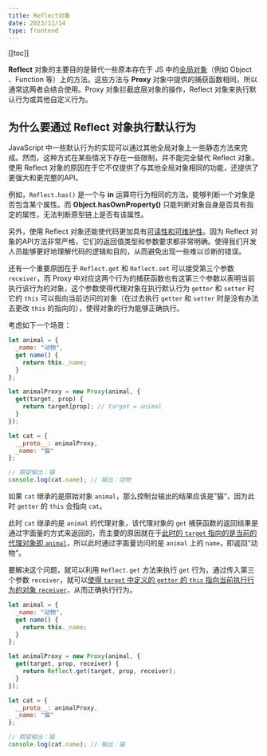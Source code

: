 ```yaml
---
title: Reflect对象
date: 2023/11/14
type: frontend
---
```


[[toc]]

**Reflect** 对象的主要目的是替代一些原本存在于 JS 中的<u>全局对象</u>（例如 Object 、Function 等）上的方法。这些方法与 **Proxy** 对象中提供的捕获函数相同，所以通常这两者会结合使用。Proxy 对象拦截底层对象的操作，Reflect 对象来执行默认行为或其他自定义行为。

## 为什么要通过 Reflect 对象执行默认行为

JavaScript 中一些默认行为的实现可以通过其他全局对象上一些静态方法来完成。然而，这种方式在某些情况下存在一些限制，并不能完全替代 Reflect 对象。使用 Reflect 对象的原因在于它不仅提供了与其他全局对象相同的功能，还提供了更强大和更完整的API。

例如，`Reflect.has()` 是一个与 **in** 运算符行为相同的方法，能够判断一个对象是否包含某个属性。而 **Object.hasOwnProperty()** 只能判断对象自身是否具有指定的属性，无法判断原型链上是否有该属性。

另外，使用 Reflect 对象还能使代码更加具有<u>可读性和可维护性</u>。因为 Reflect 对象的API方法非常严格，它们的返回值类型和参数要求都非常明确。使得我们开发人员能够更好地理解代码的逻辑和目的，从而避免出现一些难以诊断的错误。

还有一个重要原因在于 `Reflect.get` 和 `Reflect.set` 可以接受第三个参数 `receiver`，而 Proxy 中对应这两个行为的捕获函数也有这第三个参数以表明当前执行该行为的对象，这个参数使得代理对象在执行默认行为 `getter` 和 `setter` 时它的 `this` 可以指向当前访问的对象（在过去执行 `getter` 和 `setter` 时是没有办法去更改 `this` 的指向的），使得对象的行为能够正确执行。

考虑如下一个场景：

```js
let animal = {
  _name: "动物",
  get name() {
    return this._name;
  }
};

let animalProxy = new Proxy(animal, {
  get(target, prop) {
    return target[prop]; // target = animal
  }
});

let cat = {
  __proto__: animalProxy,
  _name: "猫"
};

// 期望输出：猫
console.log(cat.name); // 输出：动物
```

如果 `cat` 继承的是原始对象 `animal`，那么控制台输出的结果应该是”猫“，因为此时 `getter` 的 `this` 会指向 `cat`。

此时 `cat` 继承的是 `animal` 的代理对象，该代理对象的 `get` 捕获函数的返回结果是通过字面量的方式来返回的，而主要的原因就在于<u>此时的 `target` 指向的是当前的代理对象即 `animal`</u>，所以此时通过字面量访问的是 `animal` 上的 `name`，即返回“动物”。

要解决这个问题，就可以利用 `Reflect.get` 方法来执行 `get` 行为，通过传入第三个参数 `receiver`，就可以<u>使得 `target` 中定义的 `getter` 的 `this` 指向当前执行行为的对象 `receiver`</u>，从而正确执行行为。

```js
let animal = {
  _name: "动物",
  get name() {
    return this._name;
  }
};

let animalProxy = new Proxy(animal, {
  get(target, prop, receiver) {
    return Reflect.get(target, prop, receiver); 
  }
});

let cat = {
  __proto__: animalProxy,
  _name: "猫"
};

// 期望输出：猫
console.log(cat.name); // 输出：猫
```

